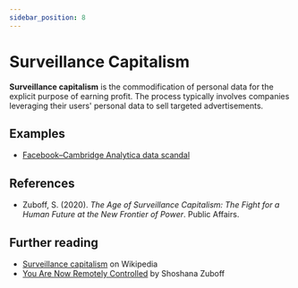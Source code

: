 ```yaml
---
sidebar_position: 8
---
```


# Surveillance Capitalism
**Surveillance capitalism** is the commodification of personal data for the explicit purpose of earning profit. The process typically involves companies leveraging their users' personal data to sell targeted advertisements.

## Examples
- [Facebook–Cambridge Analytica data scandal](https://en.wikipedia.org/wiki/Facebook%E2%80%93Cambridge_Analytica_data_scandal)

## References
- Zuboff, S. (2020). *The Age of Surveillance Capitalism: The Fight for a Human Future at the New Frontier of Power*. Public Affairs.

## Further reading
- [Surveillance capitalism](https://en.wikipedia.org/wiki/Surveillance_capitalism) on Wikipedia
- [You Are Now Remotely Controlled](https://www.nytimes.com/2020/01/24/opinion/sunday/surveillance-capitalism.html) by Shoshana Zuboff